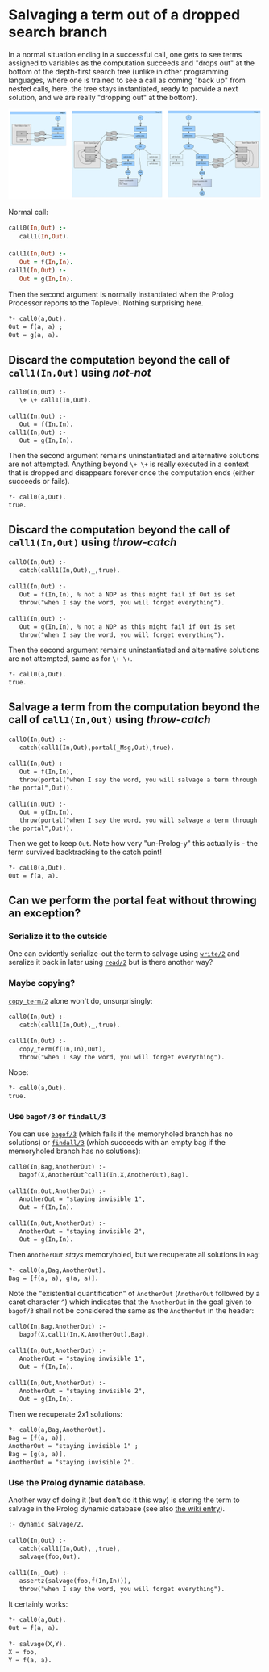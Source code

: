 # Salvaging a term out of a dropped search branch

In a normal situation ending in a successful call, one gets to see terms assigned to variables as the computation succeeds and "drops out"
at the bottom of the depth-first search tree (unlike in other programming languages, where one is trained to see a call as coming "back up"
from nested calls, here, the tree stays instantiated, ready to provide a next solution, and we are really "dropping out" at the bottom).

![simple straightforward call](pics/simple_straightforward_call_illustration.svg)

Normal call:

```prolog
call0(In,Out) :- 
   call1(In,Out).
   
call1(In,Out) :-
   Out = f(In,In).
call1(In,Out) :-
   Out = g(In,In).
```

Then the second argument is normally instantiated when the Prolog Processor reports to the Toplevel. Nothing surprising here.

```text
?- call0(a,Out).
Out = f(a, a) ;
Out = g(a, a).
```

## Discard the computation beyond the call of `call1(In,Out)` using _not-not_

```
call0(In,Out) :- 
   \+ \+ call1(In,Out).
   
call1(In,Out) :-
   Out = f(In,In).
call1(In,Out) :-
   Out = g(In,In).
```   

Then the second argument remains uninstantiated and alternative solutions are not attempted. Anything beyond `\+ \+` is 
really executed in a context that is dropped and disappears forever once the computation ends (either succeeds or fails).

```   
?- call0(a,Out).
true.
```   

## Discard the computation beyond the call of `call1(In,Out)` using _throw-catch_

```
call0(In,Out) :- 
   catch(call1(In,Out),_,true).
   
call1(In,Out) :-
   Out = f(In,In), % not a NOP as this might fail if Out is set
   throw("when I say the word, you will forget everything").

call1(In,Out) :-
   Out = g(In,In), % not a NOP as this might fail if Out is set
   throw("when I say the word, you will forget everything").
```   

Then the second argument remains uninstantiated and alternative solutions are not attempted, same as for `\+ \+`.

```   
?- call0(a,Out).
true.
```   

## Salvage a term from the computation beyond the call of `call1(In,Out)` using _throw-catch_

```
call0(In,Out) :- 
   catch(call1(In,Out),portal(_Msg,Out),true).
   
call1(In,Out) :-
   Out = f(In,In), 
   throw(portal("when I say the word, you will salvage a term through the portal",Out)).
   
call1(In,Out) :-
   Out = g(In,In), 
   throw(portal("when I say the word, you will salvage a term through the portal",Out)).
```   

Then we get to keep `Out`. Note how very "un-Prolog-y" this actually is - the term survived backtracking to the catch point!

```   
?- call0(a,Out).
Out = f(a, a).
```   

## Can we perform the portal feat without throwing an exception?

### Serialize it to the outside

One can evidently serialize-out the term to salvage using [`write/2`](https://eu.swi-prolog.org/pldoc/doc_for?object=write/2)
and seralize it back in later using [`read/2`](https://eu.swi-prolog.org/pldoc/doc_for?object=read/2) but is there another way?

### Maybe copying?

[`copy_term/2`](https://eu.swi-prolog.org/pldoc/doc_for?object=copy_term/2) alone won't do, unsurprisingly:

```
call0(In,Out) :- 
   catch(call1(In,Out),_,true).
   
call1(In,Out) :-
   copy_term(f(In,In),Out),
   throw("when I say the word, you will forget everything").
```  

Nope:

```
?- call0(a,Out).
true.
```

### Use `bagof/3` or `findall/3`

You can use [`bagof/3`](https://eu.swi-prolog.org/pldoc/doc_for?object=bagof/3)
(which fails if the memoryholed branch has no solutions) 
or [`findall/3`](https://eu.swi-prolog.org/pldoc/doc_for?object=findall/3)
(which succeeds with an empty bag if the memoryholed branch has no solutions):

```
call0(In,Bag,AnotherOut) :- 
   bagof(X,AnotherOut^call1(In,X,AnotherOut),Bag).

call1(In,Out,AnotherOut) :-
   AnotherOut = "staying invisible 1",
   Out = f(In,In).
   
call1(In,Out,AnotherOut) :-
   AnotherOut = "staying invisible 2",
   Out = g(In,In).   
```

Then `AnotherOut` _stays_ memoryholed, but we recuperate all solutions in `Bag`:

```
?- call0(a,Bag,AnotherOut).
Bag = [f(a, a), g(a, a)].
```

Note the "existential quantification" of `AnotherOut` (`AnotherOut` followed by a caret character `^`)  which indicates
that the `AnotherOut` in the goal given to `bagof/3` shall not be considered the same as the `AnotherOut` in the header:

```
call0(In,Bag,AnotherOut) :- 
   bagof(X,call1(In,X,AnotherOut),Bag).

call1(In,Out,AnotherOut) :-
   AnotherOut = "staying invisible 1",
   Out = f(In,In).
   
call1(In,Out,AnotherOut) :-
   AnotherOut = "staying invisible 2",
   Out = g(In,In).   
```

Then we recuperate 2x1 solutions:

```
?- call0(a,Bag,AnotherOut).
Bag = [f(a, a)],
AnotherOut = "staying invisible 1" ;
Bag = [g(a, a)],
AnotherOut = "staying invisible 2".
```

### Use the Prolog dynamic database.

Another way of doing it (but don't do it this way) is storing the term to salvage in the Prolog dynamic database (see also
[the wiki entry](https://www.swi-prolog.org/howto/database.txt)).

```
:- dynamic salvage/2.

call0(In,Out) :- 
   catch(call1(In,Out),_,true),
   salvage(foo,Out).
   
call1(In,_Out) :-
   assertz(salvage(foo,f(In,In))),
   throw("when I say the word, you will forget everything").
```   

It certainly works:

```
?- call0(a,Out).
Out = f(a, a).

?- salvage(X,Y).
X = foo,
Y = f(a, a).
```
